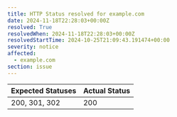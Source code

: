 ```yaml
---
title: HTTP Status resolved for example.com
date: 2024-11-18T22:28:03+00:00Z
resolved: True
resolvedWhen: 2024-11-18T22:28:03+00:00Z
resolvedStartTime: 2024-10-25T21:09:43.191474+00:00
severity: notice
affected:
  - example.com
section: issue
---
```


| Expected Statuses | Actual Status  |
|-------------------|----------------|
| 200, 301, 302 | 200 |
